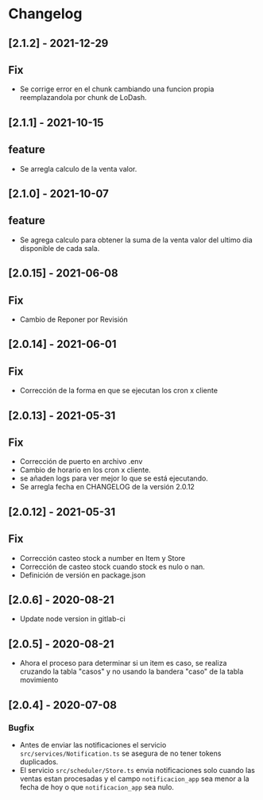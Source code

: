 # Changelog

## [2.1.2] - 2021-12-29
## Fix
- Se corrige error en el chunk cambiando una funcion propia reemplazandola por chunk de LoDash. 


## [2.1.1] - 2021-10-15
## feature
- Se arregla calculo de la venta valor.

## [2.1.0] - 2021-10-07
## feature
- Se agrega calculo para obtener la suma de la venta valor del ultimo dia disponible de cada sala.

## [2.0.15] - 2021-06-08

## Fix

- Cambio de Reponer por Revisión

## [2.0.14] - 2021-06-01

## Fix

- Corrección de la forma en que se ejecutan los cron x cliente

## [2.0.13] - 2021-05-31

## Fix

- Corrección de puerto en archivo .env
- Cambio de horario en los cron x cliente.
- se añaden logs para ver mejor lo que se está ejecutando.
- Se arregla fecha en CHANGELOG de la versión 2.0.12

## [2.0.12] - 2021-05-31

## Fix

- Corrección casteo stock a number en Item y Store
- Corrección de casteo stock cuando stock es nulo o nan.
- Definición de versión en package.json

## [2.0.6] - 2020-08-21

- Update node version in gitlab-ci

## [2.0.5] - 2020-08-21

- Ahora el proceso para determinar si un item es caso, se realiza cruzando la tabla "casos" y no usando la bandera "caso" de la
  tabla movimiento

## [2.0.4] - 2020-07-08

### Bugfix

- Antes de enviar las notificaciones el servicio `src/services/Notification.ts` se asegura de no tener tokens duplicados.
- El servicio `src/scheduler/Store.ts` envia notificaciones solo cuando las ventas estan procesadas y el campo `notificacion_app` sea menor a la fecha de hoy o que `notificacion_app` sea nulo.
